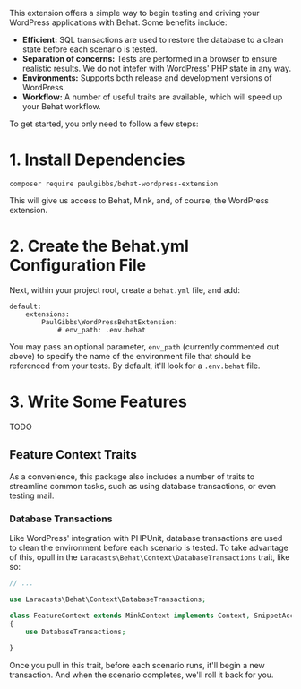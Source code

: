 This extension offers a simple way to begin testing and driving your WordPress applications with Behat. Some benefits include:

- **Efficient:** SQL transactions are used to restore the database to a clean state before each scenario is tested.
- **Separation of concerns:** Tests are performed in a browser to ensure realistic results. We do not intefer with WordPress' PHP state in any way.
- **Environments:** Supports both release and development versions of WordPress.
- **Workflow:** A number of useful traits are available, which will speed up your Behat workflow.

To get started, you only need to follow a few steps:

# 1. Install Dependencies

    composer require paulgibbs/behat-wordpress-extension

This will give us access to Behat, Mink, and, of course, the WordPress extension.

# 2. Create the Behat.yml Configuration File

Next, within your project root, create a `behat.yml` file, and add:

```
default:
    extensions:
        PaulGibbs\WordPressBehatExtension:
            # env_path: .env.behat
```

You may pass an optional parameter, `env_path` (currently commented out above) to specify the name of the environment file that should be referenced from your tests. By default, it'll look for a `.env.behat` file.

# 3. Write Some Features

TODO

## Feature Context Traits

As a convenience, this package also includes a number of traits to streamline common tasks, such as using database transactions, or even testing mail.

### Database Transactions

Like WordPress' integration with PHPUnit, database transactions are used to clean the environment before each scenario is tested. To take advantage of this, opull in the `Laracasts\Behat\Context\DatabaseTransactions` trait, like so:

```php
// ...

use Laracasts\Behat\Context\DatabaseTransactions;

class FeatureContext extends MinkContext implements Context, SnippetAcceptingContext
{
    use DatabaseTransactions;

}
```

Once you pull in this trait, before each scenario runs, it'll begin a new transaction. And when the scenario completes, we'll roll it back for you.
